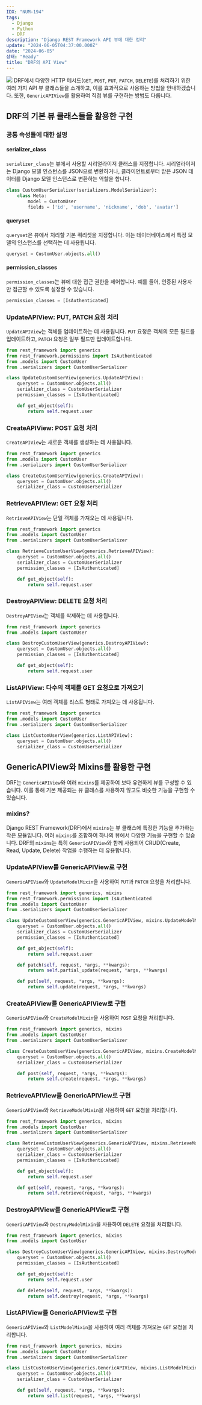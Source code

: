 ```yaml
---
IDX: "NUM-194"
tags:
  - Django
  - Python
  - DRF
description: "Django REST Framework API 뷰에 대한 정리"
update: "2024-06-05T04:37:00.000Z"
date: "2024-06-05"
상태: "Ready"
title: "DRF의 API View"
---
```

![](image1.png)
DRF에서 다양한 HTTP 메서드(`GET`, `POST`, `PUT`, `PATCH`, `DELETE`)를 처리하기 위한 여러 가지 API 뷰 클래스들을 소개하고, 이를 효과적으로 사용하는 방법을 안내하겠습니다. 또한, `GenericAPIView`를 활용하여 직접 뷰를 구현하는 방법도 다룹니다.

## DRF의 기본 뷰 클래스들을 활용한 구현

### 공통 속성들에 대한 설명

#### serializer\_class

`serializer_class`는 뷰에서 사용할 시리얼라이저 클래스를 지정합니다. 시리얼라이저는 Django 모델 인스턴스를 JSON으로 변환하거나, 클라이언트로부터 받은 JSON 데이터를 Django 모델 인스턴스로 변환하는 역할을 합니다.

```python
class CustomUserSerializer(serializers.ModelSerializer):
    class Meta:
        model = CustomUser
        fields = ['id', 'username', 'nickname', 'dob', 'avatar']
```

#### queryset

`queryset`은 뷰에서 처리할 기본 쿼리셋을 지정합니다. 이는 데이터베이스에서 특정 모델의 인스턴스를 선택하는 데 사용됩니다.

```python
queryset = CustomUser.objects.all()
```

#### permission\_classes

`permission_classes`는 뷰에 대한 접근 권한을 제어합니다. 예를 들어, 인증된 사용자만 접근할 수 있도록 설정할 수 있습니다.

```python
permission_classes = [IsAuthenticated]
```

### UpdateAPIView: PUT, PATCH 요청 처리

`UpdateAPIView`는 객체를 업데이트하는 데 사용됩니다. `PUT` 요청은 객체의 모든 필드를 업데이트하고, `PATCH` 요청은 일부 필드만 업데이트합니다.

```python
from rest_framework import generics
from rest_framework.permissions import IsAuthenticated
from .models import CustomUser
from .serializers import CustomUserSerializer

class UpdateCustomUserView(generics.UpdateAPIView):
    queryset = CustomUser.objects.all()
    serializer_class = CustomUserSerializer
    permission_classes = [IsAuthenticated]

    def get_object(self):
        return self.request.user
```

### CreateAPIView: POST 요청 처리

`CreateAPIView`는 새로운 객체를 생성하는 데 사용됩니다.

```python
from rest_framework import generics
from .models import CustomUser
from .serializers import CustomUserSerializer

class CreateCustomUserView(generics.CreateAPIView):
    queryset = CustomUser.objects.all()
    serializer_class = CustomUserSerializer
```

### RetrieveAPIView: GET 요청 처리

`RetrieveAPIView`는 단일 객체를 가져오는 데 사용됩니다.

```python
from rest_framework import generics
from .models import CustomUser
from .serializers import CustomUserSerializer

class RetrieveCustomUserView(generics.RetrieveAPIView):
    queryset = CustomUser.objects.all()
    serializer_class = CustomUserSerializer
    permission_classes = [IsAuthenticated]

    def get_object(self):
        return self.request.user
```

### DestroyAPIView: DELETE 요청 처리

`DestroyAPIView`는 객체를 삭제하는 데 사용됩니다.

```python
from rest_framework import generics
from .models import CustomUser

class DestroyCustomUserView(generics.DestroyAPIView):
    queryset = CustomUser.objects.all()
    permission_classes = [IsAuthenticated]

    def get_object(self):
        return self.request.user
```

### ListAPIView: 다수의 객체를 GET 요청으로 가져오기

`ListAPIView`는 여러 객체를 리스트 형태로 가져오는 데 사용됩니다.

```python
from rest_framework import generics
from .models import CustomUser
from .serializers import CustomUserSerializer

class ListCustomUserView(generics.ListAPIView):
    queryset = CustomUser.objects.all()
    serializer_class = CustomUserSerializer
```

## GenericAPIView와 Mixins를 활용한 구현

DRF는 `GenericAPIView`와 여러 `mixins`를 제공하여 보다 유연하게 뷰를 구성할 수 있습니다. 이를 통해 기본 제공되는 뷰 클래스를 사용하지 않고도 비슷한 기능을 구현할 수 있습니다.

### mixins?

Django REST Framework(DRF)에서 `mixins`는 뷰 클래스에 특정한 기능을 추가하는 작은 모듈입니다. 여러 `mixins`를 조합하여 하나의 뷰에서 다양한 기능을 구현할 수 있습니다. DRF의 `mixins`는 특히 `GenericAPIView`와 함께 사용되어 CRUD(Create, Read, Update, Delete) 작업을 수행하는 데 유용합니다.

### UpdateAPIView를 GenericAPIView로 구현

`GenericAPIView`와 `UpdateModelMixin`을 사용하여 `PUT`과 `PATCH` 요청을 처리합니다.

```python
from rest_framework import generics, mixins
from rest_framework.permissions import IsAuthenticated
from .models import CustomUser
from .serializers import CustomUserSerializer

class UpdateCustomUserView(generics.GenericAPIView, mixins.UpdateModelMixin):
    queryset = CustomUser.objects.all()
    serializer_class = CustomUserSerializer
    permission_classes = [IsAuthenticated]

    def get_object(self):
        return self.request.user

    def patch(self, request, *args, **kwargs):
        return self.partial_update(request, *args, **kwargs)

    def put(self, request, *args, **kwargs):
        return self.update(request, *args, **kwargs)
```

### CreateAPIView를 GenericAPIView로 구현

`GenericAPIView`와 `CreateModelMixin`을 사용하여 `POST` 요청을 처리합니다.

```python
from rest_framework import generics, mixins
from .models import CustomUser
from .serializers import CustomUserSerializer

class CreateCustomUserView(generics.GenericAPIView, mixins.CreateModelMixin):
    queryset = CustomUser.objects.all()
    serializer_class = CustomUserSerializer

    def post(self, request, *args, **kwargs):
        return self.create(request, *args, **kwargs)
```

### RetrieveAPIView를 GenericAPIView로 구현

`GenericAPIView`와 `RetrieveModelMixin`을 사용하여 `GET` 요청을 처리합니다.

```python
from rest_framework import generics, mixins
from .models import CustomUser
from .serializers import CustomUserSerializer

class RetrieveCustomUserView(generics.GenericAPIView, mixins.RetrieveModelMixin):
    queryset = CustomUser.objects.all()
    serializer_class = CustomUserSerializer
    permission_classes = [IsAuthenticated]

    def get_object(self):
        return self.request.user

    def get(self, request, *args, **kwargs):
        return self.retrieve(request, *args, **kwargs)
```

### DestroyAPIView를 GenericAPIView로 구현

`GenericAPIView`와 `DestroyModelMixin`을 사용하여 `DELETE` 요청을 처리합니다.

```python
from rest_framework import generics, mixins
from .models import CustomUser

class DestroyCustomUserView(generics.GenericAPIView, mixins.DestroyModelMixin):
    queryset = CustomUser.objects.all()
    permission_classes = [IsAuthenticated]

    def get_object(self):
        return self.request.user

    def delete(self, request, *args, **kwargs):
        return self.destroy(request, *args, **kwargs)
```

### ListAPIView를 GenericAPIView로 구현

`GenericAPIView`와 `ListModelMixin`을 사용하여 여러 객체를 가져오는 `GET` 요청을 처리합니다.

```python
from rest_framework import generics, mixins
from .models import CustomUser
from .serializers import CustomUserSerializer

class ListCustomUserView(generics.GenericAPIView, mixins.ListModelMixin):
    queryset = CustomUser.objects.all()
    serializer_class = CustomUserSerializer

    def get(self, request, *args, **kwargs):
        return self.list(request, *args, **kwargs)
```

